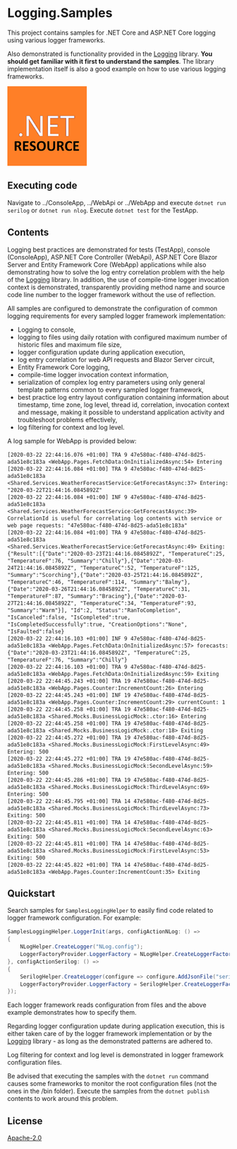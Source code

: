 # Logging.Samples
This project contains samples for .NET Core and ASP.NET Core logging using various logger frameworks.

Also demonstrated is functionality provided in the [Logging](https://github.com/akovac35/Logging) library. **You should get familiar with it first to understand the samples**. The library implementation itself is also a good example on how to use various logging frameworks.

![this](Resources/.NET_Core_Logo_small.png)

## Executing code
Navigate to ../ConsoleApp, ../WebApi or ../WebApp and execute ```dotnet run serilog``` or ```dotnet run nlog```. Execute ```dotnet test``` for the TestApp. 

## Contents

Logging best practices are demonstrated for tests (TestApp), console (ConsoleApp), ASP.NET Core Controller (WebApi), ASP.NET Core Blazor Server and Entity Framework Core (WebApp) applications while also demonstrating how to solve the log entry correlation problem with the help of the [Logging](https://github.com/akovac35/Logging) library. In addition, the use of compile-time logger invocation context is demonstrated, transparently providing method name and source code line number to the logger framework without the use of reflection.

All samples are configured to demonstrate the configuration of common logging requirements for every sampled logger framework implementation:

* Logging to console,
* logging to files using daily rotation with configured maximum number of historic files and maximum file size,
* logger configuration update during application execution,
* log entry correlation for web API requests and Blazor Server circuit,
* Entity Framework Core logging,
* compile-time logger invocation context information,
* serialization of complex log entry parameters using only general template patterns common to every sampled logger framework,
* best practice log entry layout configuration containing information about timestamp, time zone, log level, thread id, correlation, invocation context and message, making it possible to understand application activity and troubleshoot problems effectively,
* log filtering for context and log level.

A log sample for WebApp is provided below:

```
[2020-03-22 22:44:16.076 +01:00] TRA 9 47e580ac-f480-474d-8d25-ada51e8c183a <WebApp.Pages.FetchData:OnInitializedAsync:54> Entering
[2020-03-22 22:44:16.084 +01:00] TRA 9 47e580ac-f480-474d-8d25-ada51e8c183a <Shared.Services.WeatherForecastService:GetForecastAsync:37> Entering: "2020-03-22T21:44:16.0845892Z"
[2020-03-22 22:44:16.084 +01:00] INF 9 47e580ac-f480-474d-8d25-ada51e8c183a <Shared.Services.WeatherForecastService:GetForecastAsync:39> CorrelationId is useful for correlating log contents with service or web page requests: "47e580ac-f480-474d-8d25-ada51e8c183a"
[2020-03-22 22:44:16.084 +01:00] TRA 9 47e580ac-f480-474d-8d25-ada51e8c183a <Shared.Services.WeatherForecastService:GetForecastAsync:49> Exiting: {"Result":[{"Date":"2020-03-23T21:44:16.0845892Z", "TemperatureC":25, "TemperatureF":76, "Summary":"Chilly"},{"Date":"2020-03-24T21:44:16.0845892Z", "TemperatureC":52, "TemperatureF":125, "Summary":"Scorching"},{"Date":"2020-03-25T21:44:16.0845892Z", "TemperatureC":46, "TemperatureF":114, "Summary":"Balmy"},{"Date":"2020-03-26T21:44:16.0845892Z", "TemperatureC":31, "TemperatureF":87, "Summary":"Bracing"},{"Date":"2020-03-27T21:44:16.0845892Z", "TemperatureC":34, "TemperatureF":93, "Summary":"Warm"}], "Id":2, "Status":"RanToCompletion", "IsCanceled":false, "IsCompleted":true, "IsCompletedSuccessfully":true, "CreationOptions":"None", "IsFaulted":false}
[2020-03-22 22:44:16.103 +01:00] INF 9 47e580ac-f480-474d-8d25-ada51e8c183a <WebApp.Pages.FetchData:OnInitializedAsync:57> forecasts: {"Date":"2020-03-23T21:44:16.0845892Z", "TemperatureC":25, "TemperatureF":76, "Summary":"Chilly"}
[2020-03-22 22:44:16.103 +01:00] TRA 9 47e580ac-f480-474d-8d25-ada51e8c183a <WebApp.Pages.FetchData:OnInitializedAsync:59> Exiting
[2020-03-22 22:44:45.243 +01:00] TRA 19 47e580ac-f480-474d-8d25-ada51e8c183a <WebApp.Pages.Counter:IncrementCount:26> Entering
[2020-03-22 22:44:45.243 +01:00] INF 19 47e580ac-f480-474d-8d25-ada51e8c183a <WebApp.Pages.Counter:IncrementCount:29> currentCount: 1
[2020-03-22 22:44:45.258 +01:00] TRA 19 47e580ac-f480-474d-8d25-ada51e8c183a <Shared.Mocks.BusinessLogicMock:.ctor:16> Entering
[2020-03-22 22:44:45.258 +01:00] TRA 19 47e580ac-f480-474d-8d25-ada51e8c183a <Shared.Mocks.BusinessLogicMock:.ctor:18> Exiting
[2020-03-22 22:44:45.272 +01:00] TRA 19 47e580ac-f480-474d-8d25-ada51e8c183a <Shared.Mocks.BusinessLogicMock:FirstLevelAsync:49> Entering: 500
[2020-03-22 22:44:45.272 +01:00] TRA 19 47e580ac-f480-474d-8d25-ada51e8c183a <Shared.Mocks.BusinessLogicMock:SecondLevelAsync:59> Entering: 500
[2020-03-22 22:44:45.286 +01:00] TRA 19 47e580ac-f480-474d-8d25-ada51e8c183a <Shared.Mocks.BusinessLogicMock:ThirdLevelAsync:69> Entering: 500
[2020-03-22 22:44:45.795 +01:00] TRA 14 47e580ac-f480-474d-8d25-ada51e8c183a <Shared.Mocks.BusinessLogicMock:ThirdLevelAsync:73> Exiting: 500
[2020-03-22 22:44:45.811 +01:00] TRA 14 47e580ac-f480-474d-8d25-ada51e8c183a <Shared.Mocks.BusinessLogicMock:SecondLevelAsync:63> Exiting: 500
[2020-03-22 22:44:45.811 +01:00] TRA 14 47e580ac-f480-474d-8d25-ada51e8c183a <Shared.Mocks.BusinessLogicMock:FirstLevelAsync:53> Exiting: 500
[2020-03-22 22:44:45.822 +01:00] TRA 14 47e580ac-f480-474d-8d25-ada51e8c183a <WebApp.Pages.Counter:IncrementCount:35> Exiting
```

## Quickstart

Search samples for ```SamplesLoggingHelper``` to easily find code related to logger framework configuration. For example:

```cs
SamplesLoggingHelper.LoggerInit(args, configActionNLog: () =>
{
    NLogHelper.CreateLogger("NLog.config");
    LoggerFactoryProvider.LoggerFactory = NLogHelper.CreateLoggerFactory();
}, configActionSerilog: () =>
{
    SerilogHelper.CreateLogger(configure => configure.AddJsonFile("serilog.json", optional: false, reloadOnChange: true));
    LoggerFactoryProvider.LoggerFactory = SerilogHelper.CreateLoggerFactory();
});
```

Each logger framework reads configuration from files and the above example demonstrates how to specify them.

Regarding logger configuration update during application execution, this is either taken care of by the logger framework implementation or by the [Logging](https://github.com/akovac35/Logging) library - as long as the demonstrated patterns are adhered to.

Log filtering for context and log level is demonstrated in logger framework configuration files.

Be advised that executing the samples with the ```dotnet run``` command causes some frameworks to monitor the root configuration files (not the ones in the /bin folder). Execute the samples from the ```dotnet publish``` contents to work around this problem.

## License
[Apache-2.0](LICENSE)
